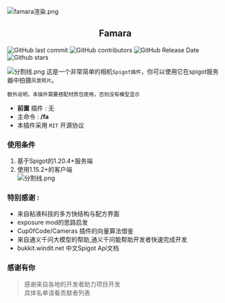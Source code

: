 ![famara渲染.png](img/famara%E6%B8%B2%E6%9F%93.png)
<h2 style="text-align: center;">Famara</h2>

![GitHub last commit](https://img.shields.io/github/last-commit/Wenkrangha/Famara)
![GitHub contributors](https://img.shields.io/github/contributors/Wenkrangha/Famara)
![GitHub Release Date](https://img.shields.io/github/release-date/Wenkrangha/Famara)
![Github stars](https://img.shields.io/github/stars/Wenkrangha/Famara.svg)

![分割线.png](img/%E5%88%86%E5%89%B2%E7%BA%BF.png)
这是一个非常简单的相机`Spigot插件`，你可以使用它在spigot服务器中拍摄`风景照片`。<br>

    额外说明，本插件需要搭配材质包使用，否则没有模型显示
    
- **前置** 插件 : 无  
- 主命令 : **/fa**
- 本插件采用 `MIT` 开源协议
### 使用条件
1. 基于Spigot的1.20.4+服务端
2. 使用1.15.2+的客户端 <br>
![分割线.png](img/%E5%88%86%E5%89%B2%E7%BA%BF.png)


### 特别感谢 :
- 来自粘液科技的多方快结构与配方界面
- exposure mod的思路启发
- Cup0fCode/Cameras 插件的向量算法借鉴
- 来自通义千问大模型的帮助,通义千问能帮助开发者快速完成开发
- bukkit.windit.net 中文Spigot Api文档

### 感谢有你
>感谢来自各地的开发者助力项目开发 <br />
具体名单请看贡献者列表
